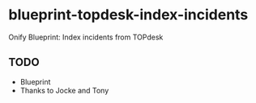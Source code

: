 # blueprint-topdesk-index-incidents
Onify Blueprint: Index incidents from TOPdesk

## TODO

* Blueprint
* Thanks to Jocke and Tony


